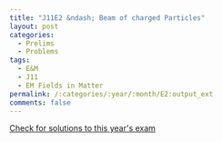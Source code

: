 ```yaml
---
title: "J11E2 &ndash; Beam of charged Particles"
layout: post
categories:
  - Prelims
  - Problems
tags:
  - E&M
  - J11
  - EM Fields in Matter
permalink: /:categories/:year/:month/E2:output_ext
comments: false
---
```

<object data="2011J2E.pdf" type="application/pdf" width="100%" height="500"></object>
<div class="message"><a href='https://princetonprelim.com/prelim/26/'>Check for solutions to this year's exam</a></div>